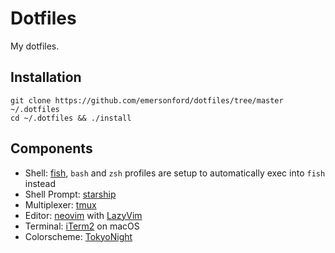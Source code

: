 # Dotfiles
My dotfiles.

## Installation
```
git clone https://github.com/emersonford/dotfiles/tree/master ~/.dotfiles
cd ~/.dotfiles && ./install
```

## Components
* Shell: [fish](https://fishshell.com), `bash` and `zsh` profiles are setup to automatically exec into `fish` instead
* Shell Prompt: [starship](https://starship.rs)
* Multiplexer: [tmux](https://github.com/tmux/tmux/wiki)
* Editor: [neovim](https://neovim.io) with [LazyVim](https://www.lazyvim.org)
* Terminal: [iTerm2](https://iterm2.com) on macOS
* Colorscheme: [TokyoNight](https://github.com/folke/tokyonight.nvim)
